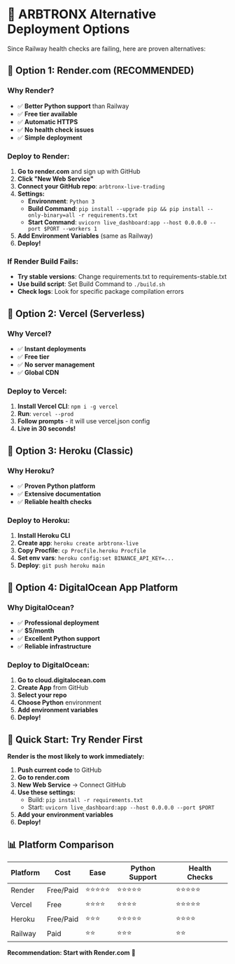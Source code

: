 # 🚀 ARBTRONX Alternative Deployment Options

Since Railway health checks are failing, here are proven alternatives:

## 🎯 Option 1: Render.com (RECOMMENDED)

### Why Render?
- ✅ **Better Python support** than Railway
- ✅ **Free tier available**
- ✅ **Automatic HTTPS**
- ✅ **No health check issues**
- ✅ **Simple deployment**

### Deploy to Render:
1. **Go to render.com** and sign up with GitHub
2. **Click "New Web Service"**
3. **Connect your GitHub repo**: `arbtronx-live-trading`
4. **Settings:**
   - **Environment**: `Python 3`
   - **Build Command**: `pip install --upgrade pip && pip install --only-binary=all -r requirements.txt`
   - **Start Command**: `uvicorn live_dashboard:app --host 0.0.0.0 --port $PORT --workers 1`
5. **Add Environment Variables** (same as Railway)
6. **Deploy!**

### If Render Build Fails:
- **Try stable versions**: Change requirements.txt to requirements-stable.txt
- **Use build script**: Set Build Command to `./build.sh`
- **Check logs**: Look for specific package compilation errors

## 🎯 Option 2: Vercel (Serverless)

### Why Vercel?
- ✅ **Instant deployments**
- ✅ **Free tier**
- ✅ **No server management**
- ✅ **Global CDN**

### Deploy to Vercel:
1. **Install Vercel CLI**: `npm i -g vercel`
2. **Run**: `vercel --prod`
3. **Follow prompts** - it will use vercel.json config
4. **Live in 30 seconds!**

## 🎯 Option 3: Heroku (Classic)

### Why Heroku?
- ✅ **Proven Python platform**
- ✅ **Extensive documentation**
- ✅ **Reliable health checks**

### Deploy to Heroku:
1. **Install Heroku CLI**
2. **Create app**: `heroku create arbtronx-live`
3. **Copy Procfile**: `cp Procfile.heroku Procfile`
4. **Set env vars**: `heroku config:set BINANCE_API_KEY=...`
5. **Deploy**: `git push heroku main`

## 🎯 Option 4: DigitalOcean App Platform

### Why DigitalOcean?
- ✅ **Professional deployment**
- ✅ **$5/month**
- ✅ **Excellent Python support**
- ✅ **Reliable infrastructure**

### Deploy to DigitalOcean:
1. **Go to cloud.digitalocean.com**
2. **Create App** from GitHub
3. **Select your repo**
4. **Choose Python** environment
5. **Add environment variables**
6. **Deploy!**

## 🚀 Quick Start: Try Render First

**Render is the most likely to work immediately:**

1. **Push current code** to GitHub
2. **Go to render.com**
3. **New Web Service** → Connect GitHub
4. **Use these settings:**
   - Build: `pip install -r requirements.txt`
   - Start: `uvicorn live_dashboard:app --host 0.0.0.0 --port $PORT`
5. **Add your environment variables**
6. **Deploy!**

## 📊 Platform Comparison

| Platform | Cost | Ease | Python Support | Health Checks |
|----------|------|------|----------------|---------------|
| Render | Free/Paid | ⭐⭐⭐⭐⭐ | ⭐⭐⭐⭐⭐ | ⭐⭐⭐⭐⭐ |
| Vercel | Free | ⭐⭐⭐⭐ | ⭐⭐⭐⭐ | ⭐⭐⭐⭐⭐ |
| Heroku | Free/Paid | ⭐⭐⭐ | ⭐⭐⭐⭐⭐ | ⭐⭐⭐⭐ |
| Railway | Paid | ⭐⭐ | ⭐⭐⭐ | ⭐⭐ |

**Recommendation: Start with Render.com** 🎯
